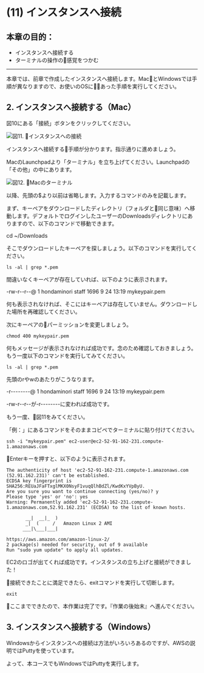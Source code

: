 # (11) インスタンスへ接続 

## 本章の目的：

- インスタンスへ接続する
- ターミナルの操作の感覚をつかむ

***

本章では、前章で作成したインスタンスへ接続します。MacとWindowsでは手順が異なりますので、お使いのOSにあった手順を実行してください。

## 2. インスタンスへ接続する（Mac）

図10にある「接続」ボタンをクリックしてください。

![図11. インスタンスへの接続](Fig11.png)

インスタンスへ接続する手順が分かります。指示通りに進めましょう。

MacのLaunchpadより「ターミナル」を立ち上げてください。Launchpadの「その他」の中にあります。

![図12. Macのターミナル](Fig12.png)

以降、先頭の$より以前は省略します。入力するコマンドのみを記載します。

まず、キーペアをダウンロードしたディレクトリ（フォルダと同じ意味）へ移動します。デフォルトでログインしたユーザーのDownloadsディレクトリにありますので、以下のコマンドで移動できます。

cd ~/Downloads

そこでダウンロードしたキーペアを探しましょう。以下のコマンドを実行してください。

``` ls -al | grep *.pem ```

間違いなくキーペアが存在していれば、以下のように表示されます。

-rw-r--r--@   1 hondaminori  staff       1696  9 24 13:19 mykeypair.pem

何も表示されなければ、そこにはキーペアは存在していません。ダウンロードした場所を再確認してください。

次にキーペアのパーミッションを変更しましょう。

``` chmod 400 mykeypair.pem ```

何もメッセージが表示されなければ成功です。念のため確認しておきましょう。もう一度以下のコマンドを実行してみてください。

``` ls -al | grep *.pem ```

先頭のrやwのあたりがこうなります。

-r--------@   1 hondaminori  staff       1696  9 24 13:19 mykeypair.pem

-rw-r--r--が-r--------に変われば成功です。

もう一度、図11をみてください。

「例：」にあるコマンドをそのままコピペでターミナルに貼り付けてください。

``` ssh -i "mykeypair.pem" ec2-user@ec2-52-91-162-231.compute-1.amazonaws.com ```

Enterキーを押すと、以下のように表示されます。

```hondaminori:Downloads hondaminori$ ssh -i "mykeypair.pem" ec2-user@ec2-52-91-162-231.compute-1.amazonaws.com
The authenticity of host 'ec2-52-91-162-231.compute-1.amazonaws.com (52.91.162.231)' can't be established.
ECDSA key fingerprint is SHA256:REUaJFaFTxglMKX0NsyF1vuqQlhBdZl/KwdKxYVpByU.
Are you sure you want to continue connecting (yes/no)? y
Please type 'yes' or 'no': yes
Warning: Permanently added 'ec2-52-91-162-231.compute-1.amazonaws.com,52.91.162.231' (ECDSA) to the list of known hosts.

       __|  __|_  )
       _|  (     /   Amazon Linux 2 AMI
      ___|\___|___|

https://aws.amazon.com/amazon-linux-2/
2 package(s) needed for security, out of 9 available
Run "sudo yum update" to apply all updates.
```

EC2のロゴが出てくれば成功です。インスタンスの立ち上げと接続ができました！

接続できたことに満足できたら、exitコマンドを実行して切断します。

``` exit ```

ここまでできたので、本作業は完了です。『作業の後始末』へ進んでください。

## 3. インスタンスへ接続する（Windows）

Windowsからインスタンスへの接続は方法がいろいろあるのですが、AWSの説明ではPuttyを使っています。

よって、本コースでもWindowsではPuttyを実行します。



